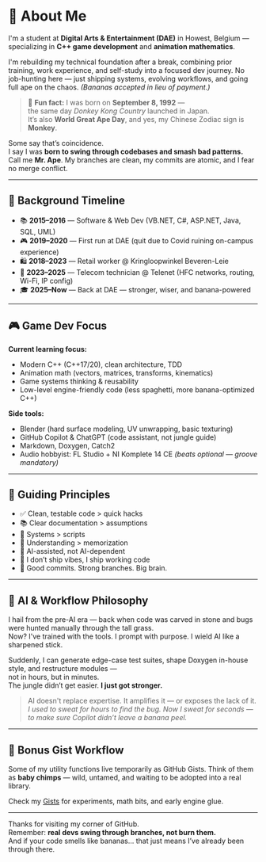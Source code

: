 # 👋 About Me

I'm a student at **Digital Arts & Entertainment (DAE)** in Howest, Belgium —
specializing in **C++ game development** and **animation mathematics**.

I'm rebuilding my technical foundation after a break, combining prior training, work experience, and self-study into a focused dev journey.
No job-hunting here — just shipping systems, evolving workflows, and going full ape on the chaos. *(Bananas accepted in lieu of payment.)*

> 🦍 **Fun fact:** I was born on **September 8, 1992** —  
> the same day *Donkey Kong Country* launched in Japan.  
> It’s also **World Great Ape Day**, and yes, my Chinese Zodiac sign is **Monkey**.

Some say that’s coincidence.  
I say I was **born to swing through codebases and smash bad patterns.**  
Call me **Mr. Ape**. My branches are clean, my commits are atomic, and I fear no merge conflict.

---

## 🧠 Background Timeline

* 📚 **2015–2016** — Software & Web Dev (VB.NET, C#, ASP.NET, Java, SQL, UML)
* 🎮 **2019–2020** — First run at DAE (quit due to Covid ruining on-campus experience)
* 🛍️ **2018–2023** — Retail worker @ Kringloopwinkel Beveren-Leie
* 🔌 **2023–2025** — Telecom technician @ Telenet (HFC networks, routing, Wi-Fi, IP config)
* 🎓 **2025–Now** — Back at DAE — stronger, wiser, and banana-powered

---

## 🎮 Game Dev Focus

**Current learning focus:**

* Modern C++ (C++17/20), clean architecture, TDD
* Animation math (vectors, matrices, transforms, kinematics)
* Game systems thinking & reusability
* Low-level engine-friendly code (less spaghetti, more banana-optimized C++)

**Side tools:**

* Blender (hard surface modeling, UV unwrapping, basic texturing)
* GitHub Copilot & ChatGPT (code assistant, not jungle guide)
* Markdown, Doxygen, Catch2
* Audio hobbyist: FL Studio + NI Komplete 14 CE *(beats optional — groove mandatory)*

---

## 📌 Guiding Principles

* ✅ Clean, testable code > quick hacks
* 📚 Clear documentation > assumptions
* 🧩 Systems > scripts
* 🧠 Understanding > memorization
* 🤖 AI-assisted, not AI-dependent
* 🚫 I don’t ship vibes, I ship working code
* 🍌 Good commits. Strong branches. Big brain.

---

## 🤖 AI & Workflow Philosophy

I hail from the pre-AI era — back when code was carved in stone and bugs were hunted manually through the tall grass.  
Now? I've trained with the tools. I prompt with purpose. I wield AI like a sharpened stick.

Suddenly, I can generate edge-case test suites, shape Doxygen in-house style, and restructure modules —  
not in hours, but in minutes.  
The jungle didn’t get easier. **I just got stronger.**

> AI doesn't replace expertise. It amplifies it — or exposes the lack of it.
> *I used to sweat for hours to find the bug.
> Now I sweat for seconds — to make sure Copilot didn’t leave a banana peel.*

---

## 🧪 Bonus Gist Workflow

Some of my utility functions live temporarily as GitHub Gists.
Think of them as **baby chimps** — wild, untamed, and waiting to be adopted into a real library.

Check my [Gists](https://gist.github.com/Bvisi0n) for experiments, math bits, and early engine glue.

---

Thanks for visiting my corner of GitHub.  
Remember: **real devs swing through branches, not burn them.**  
And if your code smells like bananas… that just means I’ve already been through there.
